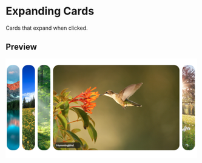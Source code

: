 # Expanding Cards

Cards that expand when clicked.

<H2>Preview</h2>

![alt text](https://github.com/Manga301/expanding-cards/blob/master/img/preview.png)